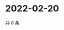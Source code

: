# 2022-02-20

共 0 条

<!-- BEGIN WEIBO -->
<!-- 最后更新时间 Sun Feb 20 2022 00:16:08 GMT+0800 (China Standard Time) -->

<!-- END WEIBO -->
